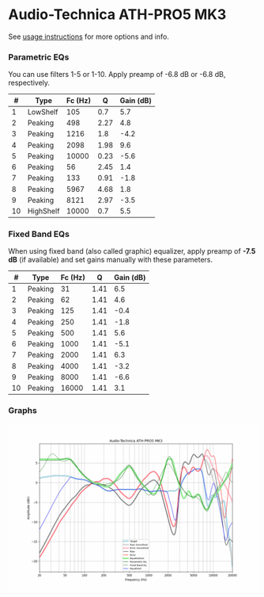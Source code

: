 # Audio-Technica ATH-PRO5 MK3
See [usage instructions](https://github.com/jaakkopasanen/AutoEq#usage) for more options and info.

### Parametric EQs
You can use filters 1-5 or 1-10. Apply preamp of -6.8 dB or -6.8 dB, respectively.

|   # | Type      |   Fc (Hz) |    Q |   Gain (dB) |
|-----|-----------|-----------|------|-------------|
|   1 | LowShelf  |       105 | 0.7  |         5.7 |
|   2 | Peaking   |       498 | 2.27 |         4.8 |
|   3 | Peaking   |      1216 | 1.8  |        -4.2 |
|   4 | Peaking   |      2098 | 1.98 |         9.6 |
|   5 | Peaking   |     10000 | 0.23 |        -5.6 |
|   6 | Peaking   |        56 | 2.45 |         1.4 |
|   7 | Peaking   |       133 | 0.91 |        -1.8 |
|   8 | Peaking   |      5967 | 4.68 |         1.8 |
|   9 | Peaking   |      8121 | 2.97 |        -3.5 |
|  10 | HighShelf |     10000 | 0.7  |         5.5 |

### Fixed Band EQs
When using fixed band (also called graphic) equalizer, apply preamp of **-7.5 dB** (if available) and set gains manually with these parameters.

|   # | Type    |   Fc (Hz) |    Q |   Gain (dB) |
|-----|---------|-----------|------|-------------|
|   1 | Peaking |        31 | 1.41 |         6.5 |
|   2 | Peaking |        62 | 1.41 |         4.6 |
|   3 | Peaking |       125 | 1.41 |        -0.4 |
|   4 | Peaking |       250 | 1.41 |        -1.8 |
|   5 | Peaking |       500 | 1.41 |         5.6 |
|   6 | Peaking |      1000 | 1.41 |        -5.1 |
|   7 | Peaking |      2000 | 1.41 |         6.3 |
|   8 | Peaking |      4000 | 1.41 |        -3.2 |
|   9 | Peaking |      8000 | 1.41 |        -6.6 |
|  10 | Peaking |     16000 | 1.41 |         3.1 |

### Graphs
![](./Audio-Technica%20ATH-PRO5%20MK3.png)
